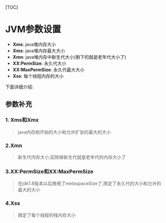 [TOC]
# JVM参数设置
- **Xms**: java堆内存大小
- **Xmx**: java堆内存最大大小
- **Xmn**: java堆内存中新生代大小(剩下的就是老年代大小了)
- **XX:PermSize**: 永久代大小
- **XX:MaxPermSize**: 永久代最大大小
- **Xss**: 每个线程内存的大小

下面详细介绍:
## 参数补充
### 1. Xms和Xmx
>java内存刚开始的大小和允许扩张的最大的大小

### 2.Xmn
>新生代内存大小,扣除掉新生代就是老年代的内存大小了

### 3.XX:PermSize和XX:MaxPermSize
>在jdk1.8版本以后换用了metaspaceSize了,限定了永久代的大小和允许的最大的大小

### 4.Xss
>限定了每个线程的栈内存大小